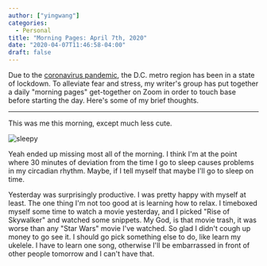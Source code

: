 ```yaml
---
author: ["yingwang"]
categories:
  - Personal
title: "Morning Pages: April 7th, 2020"
date: "2020-04-07T11:46:58-04:00"
draft: false
---
```


Due to the [coronavirus
pandemic](https://en.wikipedia.org/wiki/2019-20_coronavirus_pandemic), the D.C.
metro region has been in a state of lockdown. To alleviate fear and stress, my
writer's group has put together a daily "morning pages" get-together on Zoom in
order to touch base before starting the day. Here's some of my brief thoughts.

---

This was me this morning, except much less cute.

![sleepy](/img/posts/2020/04/07/morning_pages.jpg)

Yeah ended up missing most all of the morning. I think I'm at the point where 30
minutes of deviation from the time I go to sleep causes problems in my circadian
rhythm. Maybe, if I tell myself that maybe I'll go to sleep on time.

Yesterday was surprisingly productive. I was pretty happy with myself at least.
The one thing I'm not too good at is learning how to relax. I timeboxed myself
some time to watch a movie yesterday, and I picked "Rise of Skywalker" and
watched some snippets. My God, is that movie trash, it was worse than any "Star
Wars" movie I've watched. So glad I didn't cough up money to go see it. I should
go pick something else to do, like learn my ukelele. I have to learn one song,
otherwise I'll be embarrassed in front of other people tomorrow and I can't have
that.
